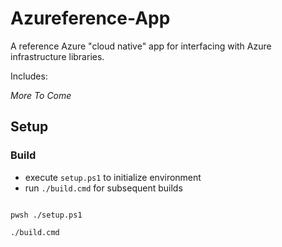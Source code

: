 # Azureference-App

A reference Azure "cloud native" app for interfacing with Azure infrastructure libraries.

Includes:

_More To Come_

## Setup

### Build

- execute `setup.ps1` to initialize environment
- run `./build.cmd` for subsequent builds

```shell

pwsh ./setup.ps1

./build.cmd
```

